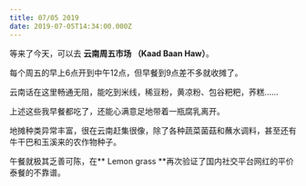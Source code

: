 ```yaml
---
title: 07/05 2019
date: 2019-07-05T14:34:00.000Z
---
```

等来了今天，可以去 **云南周五市场 （Kaad Baan Haw）**。

每个周五的早上6点开到中午12点，但早餐到9点差不多就收摊了。

云南话在这里畅通无阻，能吃到米线，稀豆粉，黄凉粉、包谷粑粑，荞糕……

上述这些我早餐都吃了，还能心满意足地带着一瓶腐乳离开。

地摊种类异常丰富，很在云南赶集很像，除了各种蔬菜菌菇和蘸水调料，甚至还有牛干巴和玉溪来的农作物种子。

午餐就极其乏善可陈，在** Lemon grass **再次验证了国内社交平台网红的平价泰餐的不靠谱。
